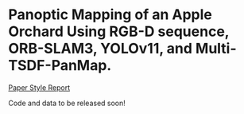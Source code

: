 # Panoptic Mapping of an Apple Orchard Using RGB-D sequence, ORB-SLAM3, YOLOv11, and Multi-TSDF-PanMap.

[Paper Style Report](./Notes/Autonomous_Drone_Mapping_In_Orchard_Environments.pdf)

Code and data to be released soon!
